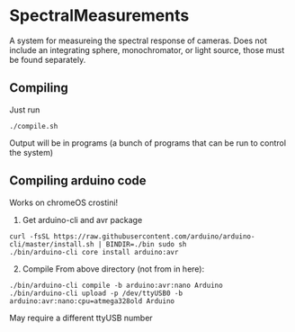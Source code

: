 # SpectralMeasurements
A system for measureing the spectral response of cameras. Does not include an integrating sphere, monochromator, or light source, those must be found separately.

## Compiling
Just run
```
./compile.sh
```
Output will be in programs (a bunch of programs that can be run to control the system)


## Compiling arduino code
Works on chromeOS crostini!

1. Get arduino-cli and avr package
```
curl -fsSL https://raw.githubusercontent.com/arduino/arduino-cli/master/install.sh | BINDIR=./bin sudo sh
./bin/arduino-cli core install arduino:avr
```

2. Compile
From above directory (not from in here):
```
./bin/arduino-cli compile -b arduino:avr:nano Arduino
./bin/arduino-cli upload -p /dev/ttyUSB0 -b arduino:avr:nano:cpu=atmega328old Arduino
```
May require a different ttyUSB number
